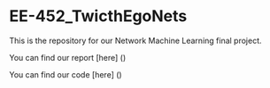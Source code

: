 # EE-452_TwicthEgoNets

This is the repository for our Network Machine Learning final project.

You can find our report [here] ()

You can find our code [here] ()

